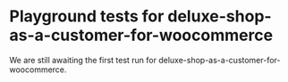 # Playground tests for deluxe-shop-as-a-customer-for-woocommerce
We are still awaiting the first test run for deluxe-shop-as-a-customer-for-woocommerce.
